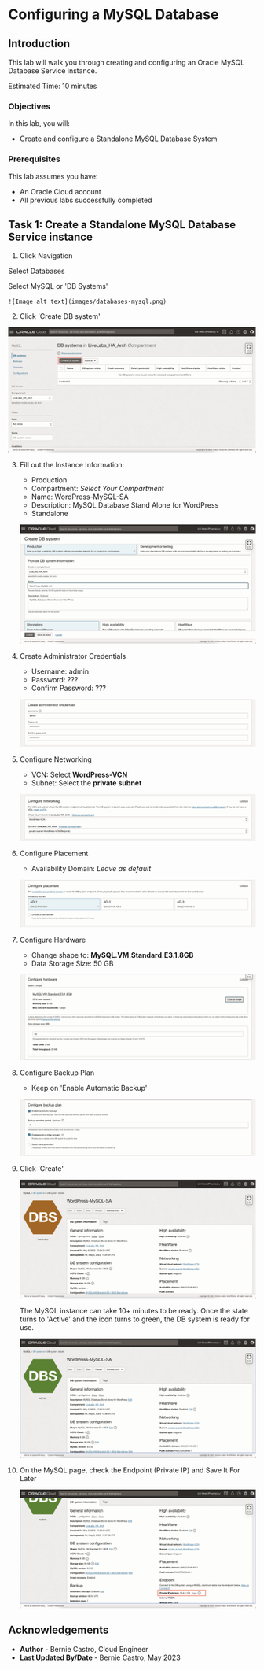 # Configuring a MySQL Database

## Introduction

This lab will walk you through creating and configuring an Oracle MySQL Database Service instance.

Estimated Time: 10 minutes

### Objectives

In this lab, you will:
* Create and configure a Standalone MySQL Database System

### Prerequisites

This lab assumes you have:
* An Oracle Cloud account
* All previous labs successfully completed

## Task 1: Create a Standalone MySQL Database Service instance

1. Click Navigation



  Select Databases



  Select MySQL or 'DB Systems'

	![Image alt text](images/databases-mysql.png)

2. Click 'Create DB system'

  ![Image alt text](images/mysql-create.png)

3. Fill out the Instance Information:
    - Production
    - Compartment: *Select Your Compartment*
    - Name: WordPress-MySQL-SA
    - Description: MySQL Database Stand Alone for WordPress
    - Standalone

    ![Image alt text](images/mysql-db-info.png)

4. Create Administrator Credentials
    - Username: admin
    - Password: ???
    - Confirm Password: ???

    ![Image alt text](images/mysql-admin.png)

5. Configure Networking
    - VCN: Select **WordPress-VCN**
    - Subnet: Select the **private subnet**

    ![Image alt text](images/mysql-networking.png)

6. Configure Placement
    - Availability Domain: *Leave as default*

    ![Image alt text](images/mysql-placement.png)

7. Configure Hardware
    - Change shape to: **MySQL.VM.Standard.E3.1.8GB**
    - Data Storage Size: 50 GB

    ![Image alt text](images/mysql-hardware.png)

8. Configure Backup Plan



    - Keep on 'Enable Automatic Backup'

    ![Image alt text](images/mysql-backup.png)

9. Click 'Create'

    ![Image alt text](images/mysql-provisioning.png)



    The MySQL instance can take 10+ minutes to be ready. Once the state turns to 'Active' and the icon turns to green, the DB system is ready for use.

    ![Image alt text](images/mysql-active.png)

10. On the MySQL page, check the Endpoint (Private IP) and Save It For Later

    ![Image alt text](images/mysql-ip-address.png)

## Acknowledgements
* **Author** - Bernie Castro, Cloud Engineer
* **Last Updated By/Date** - Bernie Castro, May 2023
